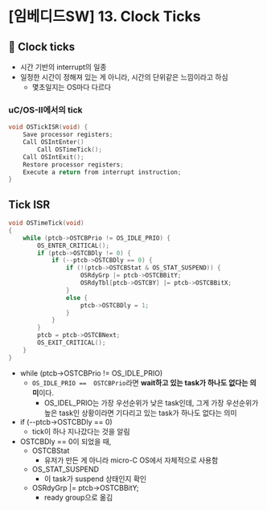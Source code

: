 # [임베디드SW] 13. Clock Ticks

<aside>

# 💖 Clock ticks

</aside>

- 시간 기반의 interrupt의 일종
- 일정한 시간이 정해져 있는 게 아니라, 시간의 단위같은 느낌이라고 하심
    - 몇초일지는 OS마다 다르다

### uC/OS-II에서의 tick

```cpp
void OSTickISR(void) {
	Save processor registers;
	Call OSIntEnter()
		Call OSTimeTick();
	Call OSIntExit();
	Restore processor registers;
	Execute a return from interrupt instruction;
}
```

## Tick ISR

```cpp
void OSTimeTick(void)
{
	while (ptcb->OSTCBPrio != OS_IDLE_PRIO) {
		OS_ENTER_CRITICAL();
		if (ptcb->OSTCBDly != 0) {
			if (--ptcb->OSTCBDly == 0) {
				if (!(ptcb->OSTCBStat & OS_STAT_SUSPEND)) {
					OSRdyGrp |= ptcb->OSTCBBitY;
					OSRdyTbl[ptcb->OSTCBY] |= ptcb->OSTCBBitX;
				}
				else {
					ptcb->OSTCBDly = 1;
				}
			}
		}
		ptcb = ptcb->OSTCBNext;
		OS_EXIT_CRITICAL();
	}
}
```

- while (ptcb->OSTCBPrio != OS_IDLE_PRIO)
    - `OS_IDLE_PRIO ==  OSTCBPrio`라면 **wait하고 있는 task가 하나도 없다는 의미**이다.
        - OS_IDEL_PRIO는 가장 우선순위가 낮은 task인데, 그게 가장 우선순위가 높은 task인 상황이라면 기다리고 있는 task가 하나도 없다는 의미
- if (--ptcb->OSTCBDly == 0)
    - tick이 하나 지나갔다는 것을 알림
- OSTCBDly == 0이 되었을 때,
    - OSTCBStat
        - 유저가 만든 게 아니라 micro-C OS에서 자체적으로 사용함
    - OS_STAT_SUSPEND
        - 이 task가 suspend 상태인지 확인
    - OSRdyGrp |= ptcb->OSTCBBitY;
        - ready group으로 옮김